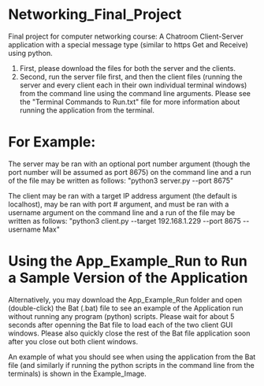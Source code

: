 # Networking_Final_Project
Final project for computer networking course: A Chatroom Client-Server application with a special message type (similar to https Get and Receive) using python.

1. First, please download the files for both the server and the clients.
2. Second, run the server file first, and then the client files (running the server and every client each in their own individual terminal windows) from the command line using the command line arguments. Please see the "Terminal Commands to Run.txt" file for more information about running the application from the terminal.

# For Example: 
The server may be ran with an optional port number argument (though the port number will be assumed as port 8675) on the command line and a run of the file may be written as follows: "python3 server.py --port 8675"

The client may be ran with a target IP address argument (the default is localhost), may be ran with port # argument, and must be ran with a username argument on the command line and a run of the file may be written as follows: "python3 client.py --target 192.168.1.229 --port 8675 --username Max"

# Using the App_Example_Run to Run a Sample Version of the Application
Alternatively, you may download the App_Example_Run folder and open (double-click) the Bat (.bat) file to see an example of the Application run without running any program (python) scripts. Please wait for about 5 seconds after openning the Bat file to load each of the two client GUI windows. Please also quickly close the rest of the Bat file application soon after you close out both client windows. 

An example of what you should see when using the application from the Bat file (and similarly if running the python scripts in the command line from the terminals) is shown in the Example_Image.
